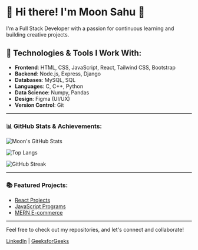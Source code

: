 # 👋 Hi there! I'm **Moon Sahu** 🌙

I'm a Full Stack Developer with a passion for continuous learning and building creative projects.

## 🔧 Technologies & Tools I Work With:
- **Frontend**: HTML, CSS, JavaScript, React, Tailwind CSS, Bootstrap
- **Backend**: Node.js, Express, Django
- **Databases**: MySQL, SQL
- **Languages**: C, C++, Python
- **Data Science**: Numpy, Pandas
- **Design**: Figma (UI/UX)
- **Version Control**: Git

---

### 📊 GitHub Stats & Achievements:

![Moon's GitHub Stats](https://github-readme-stats.vercel.app/api?username=Rishmo&show_icons=true&hide_title=true&hide=prs&theme=radical)

![Top Langs](https://github-readme-stats.vercel.app/api/top-langs/?username=Rishmo&layout=compact&theme=radical)

![GitHub Streak](https://github-readme-streak-stats.herokuapp.com/?user=Rishmo&theme=radical)

---

### 📚 Featured Projects:
- [React Projects](https://github.com/Rishmo/React)
- [JavaScript Programs](https://github.com/Rishmo/JavaScript-Programs)
- [MERN E-commerce](https://github.com/Rishmo/HindustanMarket)

---

Feel free to check out my repositories, and let's connect and collaborate!

[LinkedIn](https://www.linkedin.com/in/moon-sahu-51656b261/) | [GeeksforGeeks](https://www.geeksforgeeks.org/user/moonsayidg/)
